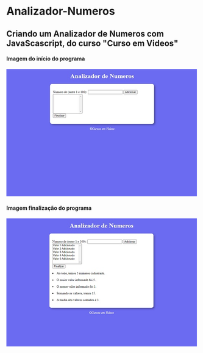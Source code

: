 # Analizador-Numeros
## Criando um Analizador de Numeros com JavaScascript, do curso "Curso em Videos"

#### Imagem do início do programa

![Imagem1 do projeto](https://github.com/NivaldoCouto/Analizador-Numeros/blob/main/programa_analizador_numeros.jpg)

#### Imagem finalização do programa

![imagem2 do projeto](https://github.com/NivaldoCouto/Analizador-Numeros/blob/main/programa_analizador_numeros2.jpg)





